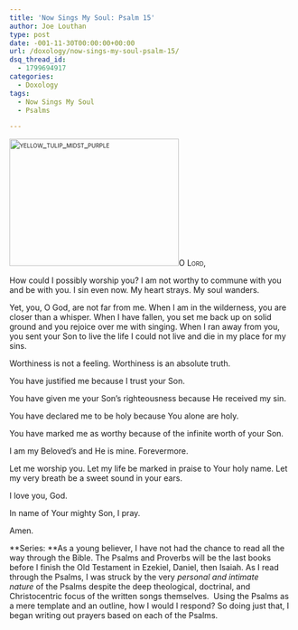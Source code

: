 ```yaml
---
title: 'Now Sings My Soul: Psalm 15'
author: Joe Louthan
type: post
date: -001-11-30T00:00:00+00:00
url: /doxology/now-sings-my-soul-psalm-15/
dsq_thread_id:
  - 1799694917
categories:
  - Doxology
tags:
  - Now Sings My Soul
  - Psalms

---
```

<div style="font-variant: small-caps;">
  <a href="https://i2.wp.com/theologic.us/wp-content/uploads/2013/03/yellow_tulip_midst_purple.jpg"><img class="alignright size-medium wp-image-1903" alt="yellow_tulip_midst_purple" src="https://i2.wp.com/theologic.us/wp-content/uploads/2013/03/yellow_tulip_midst_purple.jpg?resize=300%2C225" width="300" height="225" srcset="https://i2.wp.com/theologic.us/wp-content/uploads/2013/03/yellow_tulip_midst_purple.jpg?resize=300%2C225 300w, https://i2.wp.com/theologic.us/wp-content/uploads/2013/03/yellow_tulip_midst_purple.jpg?w=500 500w" sizes="(max-width: 300px) 100vw, 300px" data-recalc-dims="1" /></a>O Lord,
</div>

How could I possibly worship you? I am not worthy to commune with you and be with you. I sin even now. My heart strays. My soul wanders.

Yet, you, O God, are not far from me. When I am in the wilderness, you are closer than a whisper. When I have fallen, you set me back up on solid ground and you rejoice over me with singing. When I ran away from you, you sent your Son to live the life I could not live and die in my place for my sins.

Worthiness is not a feeling. Worthiness is an absolute truth.

You have justified me because I trust your Son.

You have given me your Son’s righteousness because He received my sin.

You have declared me to be holy because You alone are holy.

You have marked me as worthy because of the infinite worth of your Son.

I am my Beloved’s and He is mine. Forevermore.

Let me worship you. Let my life be marked in praise to Your holy name. Let my very breath be a sweet sound in your ears.

I love you, God.

In name of Your mighty Son, I pray.

Amen.

**Series: **As a young believer, I have not had the chance to read all the way through the Bible. The Psalms and Proverbs will be the last books before I finish the Old Testament in Ezekiel, Daniel, then Isaiah. As I read through the Psalms, I was struck by the very _personal and intimate nature_ of the Psalms despite the deep theological, doctrinal, and Christocentric focus of the written songs themselves.  Using the Psalms as a mere template and an outline, how I would I respond? So doing just that, I began writing out prayers based on each of the Psalms.